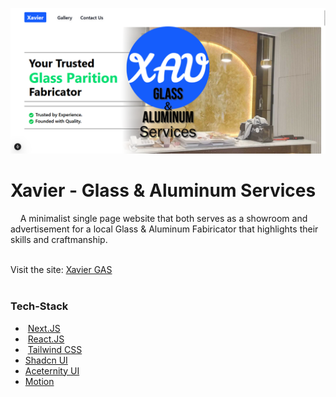 <link
    href="https://cdn.jsdelivr.net/npm/remixicon@4.5.0/fonts/remixicon.css"
    rel="stylesheet"
/>

![Xavier - GAS Preview](https://raw.githubusercontent.com/nivranaitsirhc/kartera-data/refs/heads/master/public/projects/web/xavier-gas/preview.png)

# Xavier - Glass & Aluminum Services
&nbsp;&nbsp;&nbsp;&nbsp;A minimalist single page website that both serves as a showroom and advertisement for a local Glass & Aluminum Fabiricator that highlights their skills and craftmanship.<br/><br/>

Visit the site: [Xavier GAS](https://xavier-gas.vercel.app)<br/><br/>

### Tech-Stack
- <i class="ri-nextjs-fill"></i> &nbsp;[Next.JS](https://nextjs.org/)
- <i class="ri-reactjs-fill"></i> &nbsp;[React.JS](https://react.dev)
- <i class="ri-tailwind-css-fill"></i> &nbsp;[Tailwind CSS](https://tailwindcss.com/)
- [Shadcn UI](https://ui.shadcn.com)
- [Aceternity UI](https://ui.aceternity.com)
- [Motion](https://motion.dev)